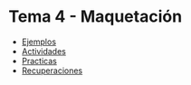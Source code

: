 # Tema 4 - Maquetación

* [Ejemplos](ejemplos)
* [Actividades](actividades)
* [Practicas](practicas)
* [Recuperaciones](recuperaciones)
